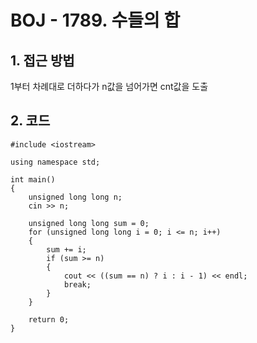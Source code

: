 # BOJ - 1789. 수들의 합

## 1. 접근 방법  
1부터 차례대로 더하다가 n값을 넘어가면 cnt값을 도출
## 2. 코드  
```
#include <iostream>

using namespace std;

int main()
{
	unsigned long long n;
	cin >> n;

	unsigned long long sum = 0;
	for (unsigned long long i = 0; i <= n; i++)
	{		
		sum += i;
		if (sum >= n)
		{
			cout << ((sum == n) ? i : i - 1) << endl;
			break;
		}
	}

	return 0;
}
```